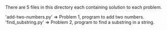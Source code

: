 There are 5 files in this directory each containing solution to each problem.

'add-two-numbers.py' => Problem 1, program to add two numbers.
'find_substring.py' => Problem 2, program to find a substring in a string.

